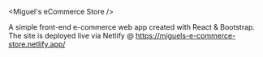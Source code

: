 <Miguel's eCommerce Store />

A simple front-end e-commerce web app created with React & Bootstrap. The site is deployed live via Netlify @ https://miguels-e-commerce-store.netlify.app/
